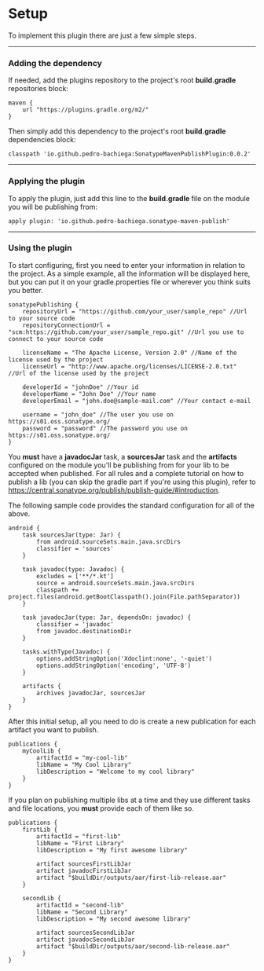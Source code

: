 # Setup

To implement this plugin there are just a few simple steps.

---------------------------------------------------------------------------------
### Adding the dependency

If needed, add the plugins repository to the project's root **build.gradle** repositories block:
```
maven {
    url "https://plugins.gradle.org/m2/"
}
```

Then simply add this dependency to the project's root **build.gradle** dependencies block:
```
classpath 'io.github.pedro-bachiega:SonatypeMavenPublishPlugin:0.0.2'
```

---------------------------------------------------------------------------------
### Applying the plugin

To apply the plugin, just add this line to the **build.gradle** file on the module you will be publishing from:
```
apply plugin: 'io.github.pedro-bachiega.sonatype-maven-publish'
```

---------------------------------------------------------------------------------
### Using the plugin

To start configuring, first you need to enter your information in relation to the project.
As a simple example, all the information will be displayed here, but you can put it on your gradle.properties file or wherever you think suits you better.
```
sonatypePublishing {
    repositoryUrl = "https://github.com/your_user/sample_repo" //Url to your source code
    repositoryConnectionUrl = "scm:https://github.com/your_user/sample_repo.git" //Url you use to connect to your source code

    licenseName = "The Apache License, Version 2.0" //Name of the license used by the project
    licenseUrl = "http://www.apache.org/licenses/LICENSE-2.0.txt" //Url of the license used by the project

    developerId = "johnDoe" //Your id
    developerName = "John Doe" //Your name
    developerEmail = "john.doe@sample-mail.com" //Your contact e-mail

    username = "john_doe" //The user you use on https://s01.oss.sonatype.org/
    password = "password" //The password you use on https://s01.oss.sonatype.org/
}
```

You **must** have a **javadocJar** task, a **sourcesJar** task and the **artifacts** configured on the module
you'll be publishing from for your lib to be accepted when published.
For all rules and a complete tutorial on how to publish a lib (you can skip the gradle part if you're using this plugin),
refer to https://central.sonatype.org/publish/publish-guide/#introduction.

The following sample code provides the standard configuration for all of the above.
```
android {
    task sourcesJar(type: Jar) {
        from android.sourceSets.main.java.srcDirs
        classifier = 'sources'
    }

    task javadoc(type: Javadoc) {
        excludes = ['**/*.kt']
        source = android.sourceSets.main.java.srcDirs
        classpath += project.files(android.getBootClasspath().join(File.pathSeparator))
    }

    task javadocJar(type: Jar, dependsOn: javadoc) {
        classifier = 'javadoc'
        from javadoc.destinationDir
    }

    tasks.withType(Javadoc) {
        options.addStringOption('Xdoclint:none', '-quiet')
        options.addStringOption('encoding', 'UTF-8')
    }

    artifacts {
        archives javadocJar, sourcesJar
    }
}
```

After this initial setup, all you need to do is create a new publication for each artifact you want to publish.
```
publications {
    myCoolLib {
        artifactId = "my-cool-lib"
        libName = "My Cool Library"
        libDescription = "Welcome to my cool library"
    }
}
```

If you plan on publishing multiple libs at a time and they use different tasks and file locations,
you **must** provide each of them like so.
```
publications {
    firstLib {
        artifactId = "first-lib"
        libName = "First Library"
        libDescription = "My first awesome library"

        artifact sourcesFirstLibJar
        artifact javadocFirstLibJar
        artifact "$buildDir/outputs/aar/first-lib-release.aar"
    }

    secondLib {
        artifactId = "second-lib"
        libName = "Second Library"
        libDescription = "My second awesome library"

        artifact sourcesSecondLibJar
        artifact javadocSecondLibJar
        artifact "$buildDir/outputs/aar/second-lib-release.aar"
    }
}
```
